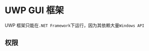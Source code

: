 # UWP GUI 框架
<p id="813M4L9Q57JDE1EWnSXPm">

UWP 框架只能在`.NET Framework`下运行，因为其依赖大量`Windows API`

</p>

<p id="62Z1krtEZrhW9ZWzq3a3uN">

## 权限

</p>

<p id="pgdw7niyx8dekS5gLJzLfm">



</p>
